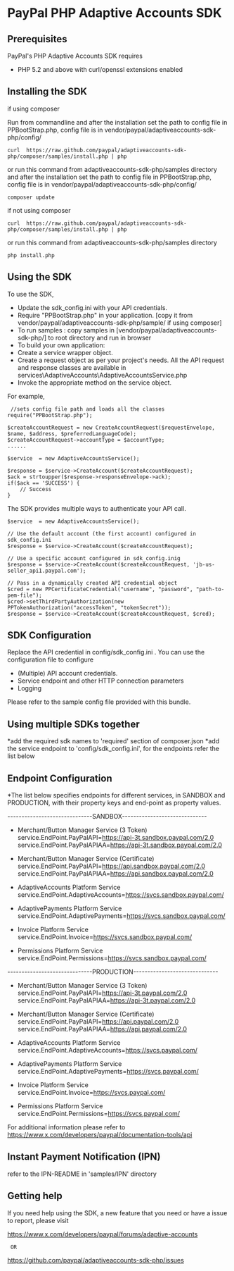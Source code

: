 
PayPal PHP Adaptive Accounts SDK
================================

Prerequisites
-------------

PayPal's PHP Adaptive Accounts SDK requires 

   * PHP 5.2 and above with curl/openssl extensions enabled
  
Installing the SDK
-------------------
   if using composer 
   
   Run from commandline and after the installation set the path to config file in PPBootStrap.php, config file is in vendor/paypal/adaptiveaccounts-sdk-php/config/
   
    curl  https://raw.github.com/paypal/adaptiveaccounts-sdk-php/composer/samples/install.php | php
     
   or run this command from adaptiveaccounts-sdk-php/samples directory and after the installation set the path to config file in PPBootStrap.php, config file is in vendor/paypal/adaptiveaccounts-sdk-php/config/
    
    composer update
   
   if not using composer
   
    curl  https://raw.github.com/paypal/adaptiveaccounts-sdk-php/composer/samples/install.php | php
    
   or run this command from adaptiveaccounts-sdk-php/samples directory
   
    php install.php
    
Using the SDK
-------------

To use the SDK, 

   * Update the sdk_config.ini with your API credentials.
   * Require "PPBootStrap.php" in your application. [copy it from vendor/paypal/adaptiveaccounts-sdk-php/sample/ if using composer]
   * To run samples : copy samples in [vendor/paypal/adaptiveaccounts-sdk-php/] to root directory and run in browser
   * To build your own application:
   * Create a service wrapper object.
   * Create a request object as per your project's needs. All the API request and response classes are available 
     in services\AdaptiveAccounts\AdaptiveAccountsService.php
   * Invoke the appropriate method on the service object.

For example,

	 //sets config file path and loads all the classes
    require("PPBootStrap.php");

  	$createAccountRequest = new CreateAccountRequest($requestEnvelope, $name, $address, $preferredLanguageCode);
	$createAccountRequest->accountType = $accountType;
	......

	$service  = new AdaptiveAccountsService();
	
	$response = $service->CreateAccount($createAccountRequest);	
	$ack = strtoupper($response->responseEnvelope->ack); 
	if($ack == 'SUCCESS') {
		// Success
	}
  

The SDK provides multiple ways to authenticate your API call.

	$service  = new AdaptiveAccountsService();
	
	// Use the default account (the first account) configured in sdk_config.ini
	$response = $service->CreateAccount($createAccountRequest);	

	// Use a specific account configured in sdk_config.inig
	$response = $service->CreateAccount($createAccountRequest, 'jb-us-seller_api1.paypal.com');	
	 
	// Pass in a dynamically created API credential object
    $cred = new PPCertificateCredential("username", "password", "path-to-pem-file");
    $cred->setThirdPartyAuthorization(new PPTokenAuthorization("accessToken", "tokenSecret"));
	$response = $service->CreateAccount($createAccountRequest, $cred);	

 

SDK Configuration
-----------------

Replace the API credential in config/sdk_config.ini . You can use the configuration file to configure

   * (Multiple) API account credentials.
   * Service endpoint and other HTTP connection parameters
   * Logging 

Please refer to the sample config file provided with this bundle.

Using multiple SDKs together
----------------------------
*add the required sdk names to 'required' section of composer.json
*add the service endpoint to 'config/sdk_config.ini', for the endpoints refer the list below

Endpoint Configuration
---------------------------
*The list below specifies endpoints for different services, in SANDBOX and PRODUCTION, with their 
property keys and end-point as property values.


------------------------------SANDBOX------------------------------  
* Merchant/Button Manager Service (3 Token)  
service.EndPoint.PayPalAPI=https://api-3t.sandbox.paypal.com/2.0  
service.EndPoint.PayPalAPIAA=https://api-3t.sandbox.paypal.com/2.0  

* Merchant/Button Manager Service (Certificate)  
service.EndPoint.PayPalAPI=https://api.sandbox.paypal.com/2.0  
service.EndPoint.PayPalAPIAA=https://api.sandbox.paypal.com/2.0  

* AdaptiveAccounts Platform Service  
service.EndPoint.AdaptiveAccounts=https://svcs.sandbox.paypal.com/  

* AdaptivePayments Platform Service  
service.EndPoint.AdaptivePayments=https://svcs.sandbox.paypal.com/  

* Invoice Platform Service  
service.EndPoint.Invoice=https://svcs.sandbox.paypal.com/  

* Permissions Platform Service  
service.EndPoint.Permissions=https://svcs.sandbox.paypal.com/  

------------------------------PRODUCTION------------------------------  
* Merchant/Button Manager Service (3 Token)  
service.EndPoint.PayPalAPI=https://api-3t.paypal.com/2.0  
service.EndPoint.PayPalAPIAA=https://api-3t.paypal.com/2.0  

* Merchant/Button Manager Service (Certificate)  
service.EndPoint.PayPalAPI=https://api.paypal.com/2.0  
service.EndPoint.PayPalAPIAA=https://api.paypal.com/2.0  

* AdaptiveAccounts Platform Service  
service.EndPoint.AdaptiveAccounts=https://svcs.paypal.com/  

* AdaptivePayments Platform Service  
service.EndPoint.AdaptivePayments=https://svcs.paypal.com/  

* Invoice Platform Service  
service.EndPoint.Invoice=https://svcs.paypal.com/  

* Permissions Platform Service  
service.EndPoint.Permissions=https://svcs.paypal.com/  

For additional information please refer to https://www.x.com/developers/paypal/documentation-tools/api

Instant Payment Notification (IPN)
-----------------------------------
refer to the IPN-README in 'samples/IPN' directory

Getting help
------------

If you need help using the SDK, a new feature that you need or have a issue to report, please visit

   https://www.x.com/developers/paypal/forums/adaptive-accounts
   
     OR
   
   https://github.com/paypal/adaptiveaccounts-sdk-php/issues 

